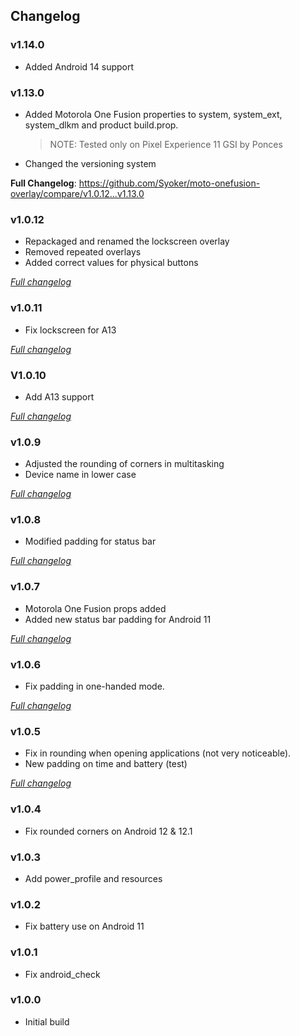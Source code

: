 ## Changelog

### v1.14.0

- Added Android 14 support

### v1.13.0

- Added Motorola One Fusion properties to system, system_ext, system_dlkm and product build.prop.
  > NOTE: Tested only on Pixel Experience 11 GSI by Ponces
- Changed the versioning system

**Full Changelog**: https://github.com/Syoker/moto-onefusion-overlay/compare/v1.0.12...v1.13.0

### v1.0.12

- Repackaged and renamed the lockscreen overlay
- Removed repeated overlays
- Added correct values for physical buttons

[_Full changelog_](https://github.com/Syoker/moto-onefusion-overlay/compare/v1.0.11...v1.0.12)

### v1.0.11

- Fix lockscreen for A13

[_Full changelog_](https://github.com/Syoker/moto-onefusion-overlay/compare/v1.0.10...v1.0.11)

### V1.0.10

- Add A13 support

[_Full changelog_](https://github.com/Syoker/moto-onefusion-overlay/compare/v1.0.9...v1.0.10)

### v1.0.9

- Adjusted the rounding of corners in multitasking
- Device name in lower case

[_Full changelog_](https://github.com/Syoker/moto-onefusion-overlay/compare/v1.0.8...v1.0.9)

### v1.0.8

- Modified padding for status bar

[_Full changelog_](https://github.com/Syoker/moto-onefusion-overlay/compare/v1.0.7...v1.0.8)

### v1.0.7

- Motorola One Fusion props added
- Added new status bar padding for Android 11

[_Full changelog_](https://github.com/Syoker/moto-onefusion-overlay/compare/v1.0.6...v1.0.7)

### v1.0.6

- Fix padding in one-handed mode.

[_Full changelog_](https://github.com/Syoker/moto-onefusion-overlay/compare/v1.0.5...v1.0.6)

### v1.0.5

- Fix in rounding when opening applications (not very noticeable).
- New padding on time and battery (test)

[_Full changelog_](https://github.com/Syoker/moto-onefusion-overlay/compare/v1.0.4...v1.0.5)

### v1.0.4

- Fix rounded corners on Android 12 & 12.1

### v1.0.3

- Add power_profile and resources

### v1.0.2

- Fix battery use on Android 11

### v1.0.1

- Fix android_check

### v1.0.0

- Initial build
